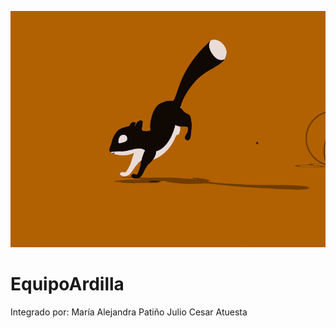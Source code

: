
<p align="center">
  <img src="https://github.com/Malejapr795/EquipoArdilla/blob/main/img_intro/colorful_squirrel.gif" width="800" />
</p>

# EquipoArdilla
Integrado por:
María Alejandra Patiño
Julio Cesar Atuesta


